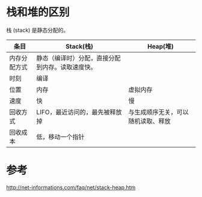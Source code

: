 # 栈和堆的区别
栈 (stack) 是静态分配的。

条目 | Stack(栈) | Heap(堆)
----|----|----
内存分配方式 |静态（编译时）分配，直接分配到内存。读取速度快。|
时刻|编译|
位置|内存|虚拟内存
速度|快|慢
回收方式|LIFO，最近访问的，最先被释放掉|与生成顺序无关，可以随机读取、释放
回收成本|低，移动一个指针|
# 参考

http://net-informations.com/faq/net/stack-heap.htm
